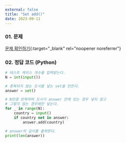 ```yaml
---
external: false
title: "Set add()"
date: 2023-09-11
---
```


### 01. 문제

[문제 확인하기](https://www.hackerrank.com/challenges/py-set-add/problem?isFullScreen=true){:target="_blank" rel="noopener noreferrer"}

### 02. 정답 코드 (Python)

```Python
# 테스트 케이스 개수를 입력받는다.
N = int(input())

# 중복되지 않는 도시를 넣는 set을 만든다.
answer = set()

# N만큼 반복하며 도시가 answer 안에 있는 경우 넣지 않고
# 그렇지 않는 경우에만 넣는다.
for _ in range(N):
    country = input()
    if country not in answer:
        answer.add(country)

# answer의 길이를 출력한다.
print(len(answer))
```
